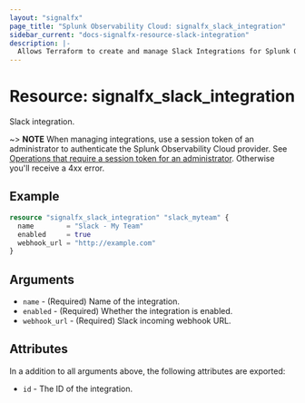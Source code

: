 ```yaml
---
layout: "signalfx"
page_title: "Splunk Observability Cloud: signalfx_slack_integration"
sidebar_current: "docs-signalfx-resource-slack-integration"
description: |-
  Allows Terraform to create and manage Slack Integrations for Splunk Observability Cloud
---
```


# Resource: signalfx_slack_integration

Slack integration.

~> **NOTE** When managing integrations, use a session token of an administrator to authenticate the Splunk Observability Cloud provider. See [Operations that require a session token for an administrator](https://dev.splunk.com/observability/docs/administration/authtokens#Operations-that-require-a-session-token-for-an-administrator). Otherwise you'll receive a 4xx error.

## Example

```tf
resource "signalfx_slack_integration" "slack_myteam" {
  name        = "Slack - My Team"
  enabled     = true
  webhook_url = "http://example.com"
}
```

## Arguments

* `name` - (Required) Name of the integration.
* `enabled` - (Required) Whether the integration is enabled.
* `webhook_url` - (Required) Slack incoming webhook URL.

## Attributes

In a addition to all arguments above, the following attributes are exported:

* `id` - The ID of the integration.

